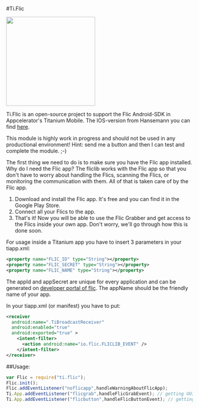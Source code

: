 #Ti.Flic


<img src="https://slack-imgs.com/?c=1&url=http%3A%2F%2Fflic.io%2Fassets%2Fimg%2Fflic_logo_black.jpg" width=240 />

Ti.Flic is an open-source project to support the Flic Android-SDK in Appcelerator's Titanium Mobile. The IOS-version from Hansemann you can find [here](https://github.com/hansemannn/ti.flic).

This module is highly work in progress and should not be used in any productional environment!
 Hint: send me a button and then I can test and complete the module. ;-)

The first thing we need to do is to make sure you have the Flic app installed. 
Why do I need the Flic app? The fliclib works with the Flic app so that you don't have to worry about handling the Flics, scanning the Flics, or monitoring the communication with them. All of that is taken care of by the Flic app.

1.  Download and install the Flic app. It's free and you can find it in the Google Play Store.
2.  Connect all your Flics to the app.
3.   That's it! Now you will be able to use the Flic Grabber and get access to the Flics inside your own app. Don't worry, we'll go through how this is done soon.

For usage inside a Titanium app you have to insert 3 parameters in your tiapp.xml:
```xml
<property name="FLIC_ID" type="String"></property>
<property name="FLIC_SECRET" type="String"></property>
<property name="FLIC_NAME" type="String"></property>
```
The appId and appSecret are unique for every application and can be generated on [developer portal of flic](https://partners.flic.io/partners/developers/credentials).
The appName should be the friendly name of your app. 

In your tiapp.xml (or manifest) you have to put:

```xml
<receiver
  android:name=".TiBroadcastReceiver"
  android:enabled="true"
  android:exported="true" >
    <intent-filter>
      <action android:name="io.flic.FLICLIB_EVENT" />
    </intent-filter>
</receiver>
```

##Usage:

```javascript
var Flic = require("ti.flic");
Flic.init();
Flic.addEventListener("noflicapp",handleWarningAboutFlicApp);
Ti.App.addEventListener("flicgrab",handleFlicGrabEvent); // getting UUID + buttonName
Ti.App.addEventListener("flicbutton",handleFlicButtonEvent); // getting UUID, buttonName, up/down

```